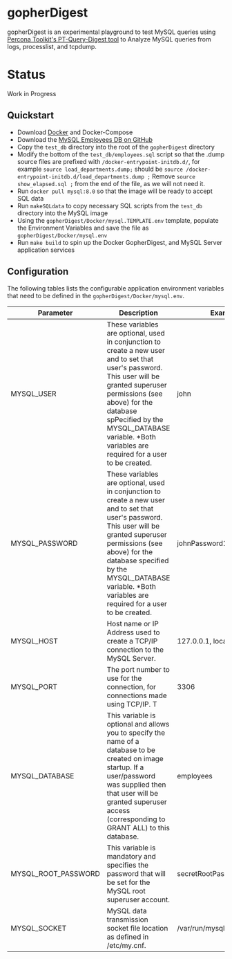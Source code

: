 # gopherDigest
gopherDigest is an experimental playground to test MySQL queries using [Percona Toolkit's PT-Query-Digest tool](https://www.percona.com/doc/percona-toolkit/LATEST/pt-query-digest.html) to Analyze MySQL queries from logs, processlist, and tcpdump.

# Status
Work in Progress

## Quickstart
- Download [Docker](https://www.docker.com/) and Docker-Compose
- Download the [MySQL Employees DB on GitHub](https://github.com/datacharmer/test_db)
- Copy the `test_db` directory into the root of the `gopherDigest` directory
- Modify the bottom of the `test_db/employees.sql` script so that the .dump source files are prefixed with `/docker-entrypoint-initdb.d/`, for example `source load_departments.dump;` should be `source /docker-entrypoint-initdb.d/load_departments.dump ;` Remove `source show_elapsed.sql ;` from the end of the file, as we will not need it.
- Run `docker pull mysql:8.0` so that the image will be ready to accept SQL data
- Run `makeSQLdata` to copy necessary SQL scripts from the `test_db` directory into the MySQL image
- Using the `gopherDigest/Docker/mysql.TEMPLATE.env` template, populate the Environment Variables and save the file as `gopherDigest/Docker/mysql.env`
- Run `make build` to spin up the Docker GopherDigest, and MySQL Server application services


## Configuration
The following tables lists the configurable application environment variables that need to be defined in the `gopherDigest/Docker/mysql.env`.

| Parameter        | Description           | Example  |
| ------------- |-------------| -----|
| MYSQL_USER | These variables are optional, used in conjunction to create a new user and to set that user's password. This user will be granted superuser permissions (see above) for the database spPecified by the MYSQL_DATABASE variable. *Both variables are required for a user to be created. | john |
| MYSQL_PASSWORD      | These variables are optional, used in conjunction to create a new user and to set that user's password. This user will be granted superuser permissions (see above) for the database specified by the MYSQL_DATABASE variable. *Both variables are required for a user to be created. | johnPassword123 |
| MYSQL_HOST      | Host name or IP Address used to create a TCP/IP connection to the MySQL Server. | 127.0.0.1, localhost |
| MYSQL_PORT      | The port number to use for the connection, for connections made using TCP/IP. T | 3306 |
| MYSQL_DATABASE      | This variable is optional and allows you to specify the name of a database to be created on image startup. If a user/password was supplied then that user will be granted superuser access (corresponding to GRANT ALL) to this database. | employees |
| MYSQL_ROOT_PASSWORD      | This variable is mandatory and specifies the password that will be set for the MySQL root superuser account. | secretRootPassword |
| MYSQL_SOCKET      | MySQL data transmission socket file location as defined in /etc/my.cnf. | /var/run/mysqld/mysqld.sock |